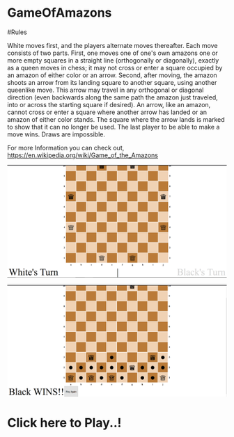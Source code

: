 # GameOfAmazons

#Rules

White moves first, and the players alternate moves thereafter. Each move consists of two parts. First, one moves one of one's own amazons one or more empty squares in a straight line (orthogonally or diagonally), exactly as a queen moves in chess; it may not cross or enter a square occupied by an amazon of either color or an arrow. Second, after moving, the amazon shoots an arrow from its landing square to another square, using another queenlike move. This arrow may travel in any orthogonal or diagonal direction (even backwards along the same path the amazon just traveled, into or across the starting square if desired). An arrow, like an amazon, cannot cross or enter a square where another arrow has landed or an amazon of either color stands. The square where the arrow lands is marked to show that it can no longer be used. The last player to be able to make a move wins. Draws are impossible. 

For more Information you can check out, https://en.wikipedia.org/wiki/Game_of_the_Amazons

![ss](Capture.PNG)

![ss2](Capture2.PNG)

<h1 href="https://rathoddeven.github.io/"> Click here to Play..!</h1>
